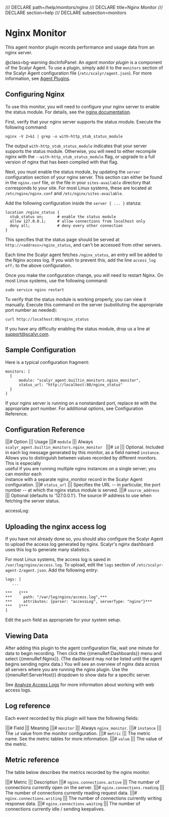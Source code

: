 /// DECLARE path=/help/monitors/nginx
/// DECLARE title=Nginx Monitor
/// DECLARE section=help
/// DECLARE subsection=monitors

# Nginx Monitor

This agent monitor plugin records performance and usage data from an nginx server.

@class=bg-warning docInfoPanel: An *agent monitor plugin* is a component of the Scalyr Agent. To use a plugin,
simply add it to the ``monitors`` section of the Scalyr Agent configuration file (``/etc/scalyr/agent.json``).
For more information, see [Agent Plugins](/help/scalyr-agent#plugins).


## Configuring Nginx

To use this monitor, you will need to configure your nginx server to enable the status module. For details,
see the [nginx documentation](http://nginx.org/en/docs/http/ngx_http_stub_status_module.html).

First, verify that your nginx server supports the status module. Execute the following command:

    nginx -V 2>&1 | grep -o with-http_stub_status_module

The output ``with-http_stub_status_module`` indicates that your server supports the status module. Otherwise,
you will need to either recompile nginx with the ``--with-http_stub_status_module`` flag, or upgrade to a full
version of nginx that has been compiled with that flag.

Next, you must enable the status module, by updating the ``server`` configuration section of your nginx server.
This section can either be found in the ``nginx.conf`` file, or the file in your ``sites-available`` directory
that corresponds to your site. For most Linux systems, these are located at ``/etc/nginx/nginx.conf`` and
``/etc/nginx/sites-available``.

Add the following configuration inside the ``server { ... }`` stanza:

    location /nginx_status {
      stub_status on;      # enable the status module
      allow 127.0.0.1;     # allow connections from localhost only
      deny all;            # deny every other connection
    }

This specifies that the status page should be served at ``http://<address>/nginx_status``, and can't be accessed
from other servers.

Each time the Scalyr agent fetches ``/nginx_status``, an entry will be added to the Nginx access log. If you wish to
prevent this, add the line ``access_log off;`` to the above configuration.

Once you make the configuration change, you will need to restart Nginx.  On most Linux systems, use the following
command:

    sudo service nginx restart

To verify that the status module is working properly, you can view it manually. Execute this command on the server
(substituting the appropriate port number as needed):

    curl http://localhost:80/nginx_status

If you have any difficulty enabling the status module, drop us a line at [support@scalyr.com](mailto:support@scalyr.com).


## Sample Configuration

Here is a typical configuration fragment:

    monitors: [
      {
          module: "scalyr_agent.builtin_monitors.nginx_monitor",
          status_url: "http://localhost:80/nginx_status"
      }
    ]

If your nginx server is running on a nonstandard port, replace ``80`` with the appropriate port number. For additional
options, see Configuration Reference.


## Configuration Reference

|||# Option                   ||| Usage
|||# ``module``               ||| Always ``scalyr_agent.builtin_monitors.nginx_monitor ``
|||# ``id``                   ||| Optional. Included in each log message generated by this monitor, as a field named ``instance``. \
                                  Allows you to distinguish between values recorded by different monitors. This is especially \
                                  useful if you are running multiple nginx instances on a single server; you can monitor each \
                                  instance with a separate nginx_monitor record in the Scalyr Agent configuration.
|||# ``status_url``           ||| Specifies the URL -- in particular, the port number -- at which the nginx status module is served.
|||# ``source_address``       ||| Optional (defaults to '127.0.0.1'). The source IP address to use when fetching the server status.


accessLog:
## Uploading the nginx access log

If you have not already done so, you should also configure the Scalyr Agent to upload the access log
generated by nginx. Scalyr's nginx dashboard uses this log to generate many statistics.

For most Linux systems, the access log is saved in ``/var/log/nginx/access.log``. To upload, edit the
``logs`` section of ``/etc/scalyr-agent-2/agent.json``. Add the following entry:

    logs: [
       ...

    ***   {***
    ***     path: "/var/log/nginx/access.log",***
    ***     attributes: {parser: "accessLog", serverType: "nginx"}***
    ***   }***
    ]

Edit the ``path`` field as appropriate for your system setup.


## Viewing Data

After adding this plugin to the agent configuration file, wait one minute for data to begin recording. Then 
click the {{menuRef:Dashboards}} menu and select {{menuRef:Nginx}}. (The dashboard may not be listed until
the agent begins sending nginx data.) You will see an overview of nginx data across all servers where you are
running the nginx plugin. Use the {{menuRef:ServerHost}} dropdown to show data for a specific server.

See [Analyze Access Logs](/solutions/analyze-access-logs) for more information about working with web access logs.


## Log reference

Each event recorded by this plugin will have the following fields:

|||# Field        ||| Meaning
|||# ``monitor``  ||| Always ``nginx_monitor``.
|||# ``instance`` ||| The ``id`` value from the monitor configuration.
|||# ``metric``   ||| The metric name.  See the metric tables for more information.
|||# ``value``    ||| The value of the metric.


## Metric reference

The table below describes the metrics recorded by the nginx monitor.

|||# Metric                        ||| Description
|||# ``nginx.connections.active``  ||| The number of connections currently open on the server.
|||# ``nginx.connections.reading`` ||| The number of connections currently reading request data.
|||# ``nginx.connections.writing`` ||| The number of connections currently writing response data.
|||# ``nginx.connections.waiting`` ||| The number of connections currently idle / sending keepalives.
